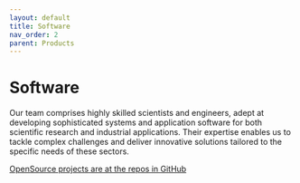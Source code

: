 ```yaml
---
layout: default
title: Software
nav_order: 2
parent: Products
---
```


# Software


Our team comprises highly skilled scientists and engineers, adept at developing sophisticated systems and application software for both scientific research and industrial applications. Their expertise enables us to tackle complex challenges and deliver innovative solutions tailored to the specific needs of these sectors.

[OpenSource projects are at the repos in GitHub](https://github.com/AndrasSzep) 
